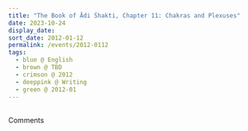```yaml
---
title: "The Book of Ādi Śhakti, Chapter 11: Chakras and Plexuses"
date: 2023-10-24
display_date: 
sort_date: 2012-01-12
permalink: /events/2012-0112
tags:
  - blue @ English
  - brown @ TBD
  - crimson @ 2012
  - deeppink @ Writing
  - green @ 2012-01
---
```


<br>

<wave-list>
  <list-title color="green" width="75">Comments</list-title>
  <list-item color="BlanchedAlmond"  width="200"></list-item>
  <list-item color="Lavender"></list-item>
  <list-item color="BlanchedAlmond"></list-item>
</wave-list>